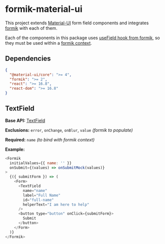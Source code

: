 # formik-material-ui

This project extends [Material-UI](https://material-ui.com/) form field components and integrates [formik](https://formik.org/) with each of them.

Each of the components in this package uses [useField hook from formik](https://formik.org/docs/api/useField), so they must be used within a [formik context](https://formik.org/docs/api/formik).

## Dependencies

```json
{
  "@material-ui/core": ">= 4",
  "formik": ">= 2",
  "react": ">= 16.8",
  "react-dom": ">= 16.8"
}
```

## TextField

**Base API:** [TextField](https://material-ui.com/api/text-field/)

**Exclusions:** `error`, `onChange`, `onBlur`, `value` *(formik to populate)*

**Required:** `name` *(to bind with formik context)*

**Example:**

```js
<Formik
  initialValues={{ name: '' }}
  onSubmit={(values) => onSubmitMock(values)}
>
  {({ submitForm }) => (
    <Form>
      <TextField
        name="name"
        label="Full Name"
        id="full-name"
        helperText="I am here to help"
      />
      <button type="button" onClick={submitForm}>
        Submit
      </button>
    </Form>
  )}
</Formik>
```
